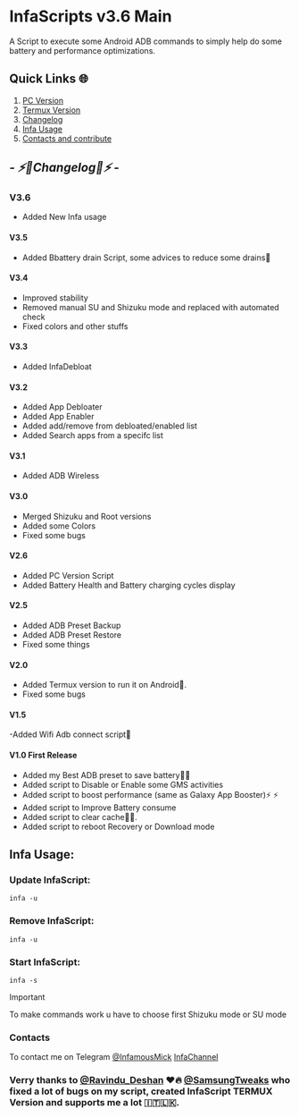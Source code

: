 
# InfaScripts v3.6 Main
A Script to execute some Android ADB commands to simply help do some battery and performance optimizations. <br>


## Quick Links 🌐

01. [PC Version](https://github.com/Infamousmick/infaScript/tree/Newpc)
02. [Termux Version](https://github.com/Infamousmick/infaScript/tree/stable_up)
03. [Changelog](https://github.com/Infamousmick/infaScript/tree/main?tab=readme-ov-file#---%EF%B8%8Fchangelog%EF%B8%8F---)
04. [Infa Usage]()
05. [Contacts and contribute](https://github.com/Infamousmick/infaScript/blob/main/README.md#contacts) 

## <i> - ⚡️🔋Changelog🔋⚡️ - </i>

### V3.6
- Added New Infa usage

#### V3.5
- Added Bbattery drain Script, some advices to reduce some drains🔋

#### V3.4
- Improved stability
- Removed manual SU and Shizuku mode and replaced with automated check
- Fixed colors and other stuffs

#### V3.3
- Added InfaDebloat

#### V3.2
- Added App Debloater
- Added App Enabler
- Added add/remove from debloated/enabled list
- Added Search apps from a specifc list
  
#### V3.1
- Added ADB Wireless

#### V3.0
- Merged Shizuku and Root versions
- Added some Colors
- Fixed some bugs

#### V2.6
- Added PC Version Script
- Added Battery Health and Battery charging cycles display
  
####  V2.5
- Added ADB Preset Backup
- Added ADB Preset Restore
- Fixed some things

####  V2.0
- Added Termux version to run it on Android🤖.
- Fixed some bugs

####  V1.5
-Added Wifi Adb connect script📶

####  V1.0 First Release
- Added my Best ADB preset to save battery🔋🔋  
- Added script to Disable or Enable some GMS activities
- Added script to boost performance (same as Galaxy App Booster)⚡️ ⚡️ 
- Added script to Improve Battery consume
- Added script to clear cache🧹✨.
- Added script to reboot Recovery or Download mode

## Infa Usage:
### Update InfaScript:
```
infa -u
```

### Remove InfaScript:
```
infa -u
```

### Start InfaScript:
```
infa -s
```

> [!IMPORTANT]
> To make commands work u have to choose first Shizuku mode or SU mode

### Contacts
To contact me on Telegram [@InfamousMick](https://t.me/InfamousMick)
[InfaChannel](https://t.me/Infachannel_erendesu1)

### Verry thanks to [@Ravindu_Deshan](https://t.me/Ravindu_Deshan) ❤️🔥  [@SamsungTweaks](https://t.me/SamsungTweaks) who fixed a lot of bugs on my script, created InfaScript TERMUX Version and supports me a lot 🇮🇹🇱🇰.
